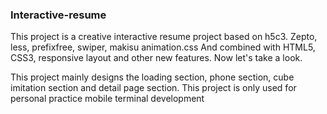 ### Interactive-resume

This project is a creative interactive resume project based on h5c3. Zepto, less, prefixfree, swiper, makisu animation.css And combined with HTML5, CSS3, responsive layout and other new features. Now let's take a look.

This project mainly designs the loading section, phone section, cube imitation section and detail page section. This project is only used for personal practice mobile terminal development

